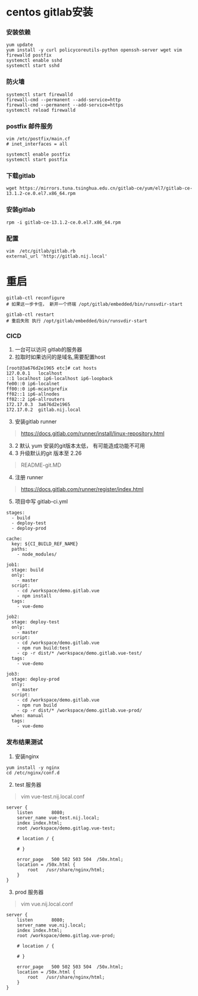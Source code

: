 # centos gitlab安装

### 安装依赖
~~~
yum update
yum install -y curl policycoreutils-python openssh-server wget vim firewalld postfix
systemctl enable sshd
systemctl start sshd
~~~

### 防火墙
~~~
systemctl start firewalld
firewall-cmd --permanent --add-service=http
firewall-cmd --permanent --add-service=https
systemctl reload firewalld
~~~

### postfix 邮件服务
~~~
vim /etc/postfix/main.cf
# inet_interfaces = all

systemctl enable postfix
systemctl start postfix
~~~

### 下载gitlab
~~~
wget https://mirrors.tuna.tsinghua.edu.cn/gitlab-ce/yum/el7/gitlab-ce-13.1.2-ce.0.el7.x86_64.rpm
~~~

### 安装gitlab
~~~
rpm -i gitlab-ce-13.1.2-ce.0.el7.x86_64.rpm
~~~

### 配置
~~~
vim  /etc/gitlab/gitlab.rb
external_url 'http://gitlab.nij.local'
~~~

# 重启
~~~
gitlab-ctl reconfigure
# 如果这一步卡住， 新开一个终端 /opt/gitlab/embedded/bin/runsvdir-start

gitlab-ctl restart
# 重启失败 执行 /opt/gitlab/embedded/bin/runsvdir-start
~~~


### CICD
1. 一台可以访问 gitlab的服务器
2. 拉取时如果访问的是域名,需要配置host
~~~
[root@3a676d2e1965 etc]# cat hosts
127.0.0.1	localhost
::1	localhost ip6-localhost ip6-loopback
fe00::0	ip6-localnet
ff00::0	ip6-mcastprefix
ff02::1	ip6-allnodes
ff02::2	ip6-allrouters
172.17.0.3	3a676d2e1965
172.17.0.2	gitlab.nij.local 
~~~

3. 安装gitlab runner
> https://docs.gitlab.com/runner/install/linux-repository.html

3. 2 默认 yum 安装的git版本太低， 有可能造成功能不可用
3. 3 升级默认的git 版本至  2.26
> README-git.MD


4. 注册 runner
> https://docs.gitlab.com/runner/register/index.html

5. 项目中写 gitlab-ci.yml
~~~
stages:
  - build
  - deploy-test
  - deploy-prod

cache:
  key: ${CI_BUILD_REF_NAME}
  paths:
    - node_modules/

job1:
  stage: build
  only:
    - master
  script:
    - cd /workspace/demo.gitlab.vue
    - npm install
  tags: 
    - vue-demo

job2:
  stage: deploy-test
  only:
    - master
  script:
    - cd /workspace/demo.gitlab.vue
    - npm run build:test
    - cp -r dist/* /workspace/demo.gitlab.vue-test/
  tags: 
    - vue-demo

job3:
  stage: deploy-prod
  only:
    - master
  script:
    - cd /workspace/demo.gitlab.vue
    - npm run build
    - cp -r dist/* /workspace/demo.gitlab.vue-prod/
  when: manual
  tags: 
    - vue-demo
~~~

### 发布结果测试
1. 安装nginx
~~~
yum install -y nginx
cd /etc/nginx/conf.d
~~~

2. test 服务器
> vim vue-test.nij.local.conf
~~~
server {
    listen       8080;
    server_name vue-test.nij.local;
    index index.html;
    root /workspace/demo.gitlag.vue-test;

    # location / {
        
    # }

    error_page   500 502 503 504  /50x.html;
    location = /50x.html {
        root   /usr/share/nginx/html;
    }
}
~~~

3. prod 服务器
> vim vue.nij.local.conf
~~~
server {
    listen       8080;
    server_name vue.nij.local;
    index index.html;
    root /workspace/demo.gitlag.vue-prod;

    # location / {
        
    # }

    error_page   500 502 503 504  /50x.html;
    location = /50x.html {
        root   /usr/share/nginx/html;
    }
}
~~~